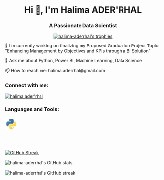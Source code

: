 <h1 align="center">Hi 👋, I'm Halima ADER'RHAL</h1>
<h3 align="center">A Passionate Data Scientist</h3>

<p align="center">
  <a href="https://github.com/ryo-ma/github-profile-trophy">
    <img src="https://github-profile-trophy.vercel.app/?username=halima-aderrhal" alt="halima-aderrhal's trophies" />
  </a>
</p>



<p>🔭 I’m currently working on finalizing my Proposed Graduation Project Topic: "Enhancing Management by Objectives and KPIs through a BI Solution"</p>

<p>💬 Ask me about Python, Power BI, Machine Learning, Data Science</p>

<p>📫 How to reach me: halima.aderrhal@gmail.com</p>

<h3>Connect with me:</h3>
<p>
  <a href="https://linkedin.com/in/halima ader'rhal" target="blank">
    <img align="center" src="https://raw.githubusercontent.com/rahuldkjain/github-profile-readme-generator/master/src/images/icons/Social/linked-in-alt.svg" alt="halima ader'rhal" height="30" width="40" />
  </a>
</p>

<h3>Languages and Tools:</h3>
<p>
  <img src="https://raw.githubusercontent.com/devicons/devicon/master/icons/python/python-original.svg" alt="python" width="40" height="40"/>
  <!-- Ajoutez d'autres icônes ici -->
</p>


<br><br>

<a href="https://git.io/streak-stats"><img src="https://github-readme-streak-stats.herokuapp.com?user=halima-aderrha&theme=radical" alt="GitHub Streak" /></a>
<p>
  <img align="center" src="https://github-readme-stats.vercel.app/api?username=halima-aderrhal&show_icons=true&locale=en" alt="halima-aderrhal's GitHub stats" />
</p>

<p>
  <img align="center" src="https://github-readme-streak-stats.herokuapp.com/?user=halima-aderrhal&" alt="halima-aderrhal's GitHub streak" />
</p>
